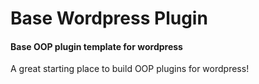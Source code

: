 # Base Wordpress Plugin

<h4>
  Base OOP plugin template for wordpress
</h4>
<p>A great starting place to build OOP plugins for wordpress!</p>
